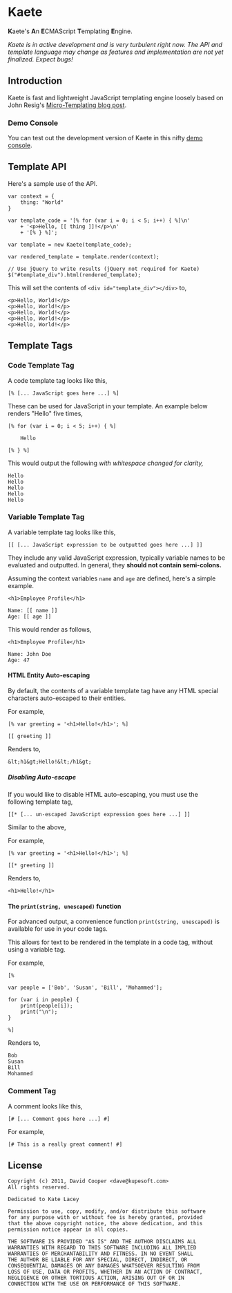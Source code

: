 Kaete
=====

**K**aete's **A**n **E**CMAScript **T**emplating **E**ngine.

*Kaete is in active development and is very turbulent right now. The API and
template language may change as features and implementation are not yet
finalized. Expect bugs!*


Introduction
------------

Kaete is fast and lightweight JavaScript templating engine loosely
based on John Resig's [Micro-Templating blog post](http://ejohn.org/blog/javascript-micro-templating/).


### Demo Console

You can test out the development version of Kaete in this nifty
[demo console](http://dtcooper.github.com/Kaete/).


Template API
------------

Here's a sample use of the API.

    var context = {
        thing: "World"
    }

    var template_code = '[% for (var i = 0; i < 5; i++) { %]\n'
        + '<p>Hello, [[ thing ]]!</p>\n'
        + '[% } %]';
        
    var template = new Kaete(template_code);

    var rendered_template = template.render(context);

    // Use jQuery to write results (jQuery not required for Kaete)
    $("#template_div").html(rendered_template);
    

This will set the contents of `<div id="template_div"></div>` to,

    <p>Hello, World!</p>
    <p>Hello, World!</p>
    <p>Hello, World!</p>
    <p>Hello, World!</p>
    <p>Hello, World!</p>


Template Tags
-------------

### Code Template Tag

A code template tag looks like this,

    [% [... JavaScript goes here ...] %]

These can be used for JavaScript in your template. An example below renders
"Hello" five times,

    [% for (var i = 0; i < 5; i++) { %]

        Hello

    [% } %]


This would output the following *with whitespace changed for clarity,*

    Hello
    Hello
    Hello
    Hello
    Hello


### Variable Template Tag

A variable template tag looks like this,

    [[ [... JavaScript expression to be outputted goes here ...] ]]

They include any valid JavaScript expression, typically variable names
to be evaluated and outputted. In general, they **should not contain
semi-colons.**

Assuming the context variables `name` and `age` are defined, here's
a simple example.

    <h1>Employee Profile</h1>
    
    Name: [[ name ]]
    Age: [[ age ]]


This would render as follows,

    <h1>Employee Profile</h1>
    
    Name: John Doe
    Age: 47


#### HTML Entity Auto-escaping

By default, the contents of a variable template tag have any HTML
special characters auto-escaped to their entities.

For example,

    [% var greeting = '<h1>Hello!</h1>'; %]
        
    [[ greeting ]]

Renders to,

    &lt;h1&gt;Hello!&lt;/h1&gt;


##### Disabling Auto-escape

If you would like to disable HTML auto-escaping, you must use the following
template tag,

    [[* [... un-escaped JavaScript expression goes here ...] ]]

Similar to the above,

For example,

    [% var greeting = '<h1>Hello!</h1>'; %]
        
    [[* greeting ]]

Renders to,

    <h1>Hello!</h1>


#### The `print(string, unescaped)` function

For advanced output, a convenience function `print(string, unescaped)`
is available for use in your code tags.

This allows for text to be rendered in the template in a code tag, without
using a variable tag.

For example,

    [%
   
    var people = ['Bob', 'Susan', 'Bill', 'Mohammed'];
   
    for (var i in people) {
        print(people[i]);
        print("\n");
    }
    
    %]

Renders to,

    Bob
    Susan
    Bill
    Mohammed
    

### Comment Tag

A comment looks like this,

    [# [... Comment goes here ...] #]

For example,

    [# This is a really great comment! #]


License
-------

    Copyright (c) 2011, David Cooper <dave@kupesoft.com>
    All rights reserved.

    Dedicated to Kate Lacey

    Permission to use, copy, modify, and/or distribute this software
    for any purpose with or without fee is hereby granted, provided
    that the above copyright notice, the above dedication, and this
    permission notice appear in all copies.

    THE SOFTWARE IS PROVIDED "AS IS" AND THE AUTHOR DISCLAIMS ALL
    WARRANTIES WITH REGARD TO THIS SOFTWARE INCLUDING ALL IMPLIED
    WARRANTIES OF MERCHANTABILITY AND FITNESS. IN NO EVENT SHALL
    THE AUTHOR BE LIABLE FOR ANY SPECIAL, DIRECT, INDIRECT, OR
    CONSEQUENTIAL DAMAGES OR ANY DAMAGES WHATSOEVER RESULTING FROM
    LOSS OF USE, DATA OR PROFITS, WHETHER IN AN ACTION OF CONTRACT,
    NEGLIGENCE OR OTHER TORTIOUS ACTION, ARISING OUT OF OR IN
    CONNECTION WITH THE USE OR PERFORMANCE OF THIS SOFTWARE.

